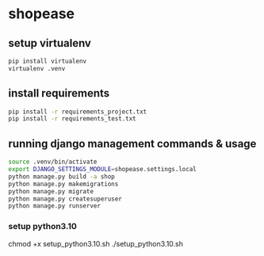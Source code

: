 # shopease


## setup virtualenv

```sh
pip install virtualenv
virtualenv .venv
```

## install requirements

```bash
pip install -r requirements_project.txt
pip install -r requirements_test.txt
```

## running django management commands & usage

```sh
source .venv/bin/activate
export DJANGO_SETTINGS_MODULE=shopease.settings.local
python manage.py build -a shop
python manage.py makemigrations
python manage.py migrate
python manage.py createsuperuser
python manage.py runserver
```


### setup python3.10 
chmod +x setup_python3.10.sh
./setup_python3.10.sh